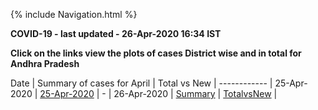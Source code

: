 {% include Navigation.html %}


**COVID-19 - last updated - 26-Apr-2020 16:34 IST**

**Click on the links view the plots of cases District wise and in total for Andhra Pradesh**

Date | Summary of cases for April | Total vs New  |
------------ |
25-Apr-2020 | <a href="https://deepuhub.github.io/COVID-19/pages/20200425" target="_blank">25-Apr-2020<a/> | - |
26-Apr-2020 | <a href="https://deepuhub.github.io/COVID-19/pages/20200426-Summary" target="_blank">Summary<a/> | <a href="https://deepuhub.github.io/COVID-19/pages/20200426-TotalvsNew" target="_blank">TotalvsNew<a/> |
